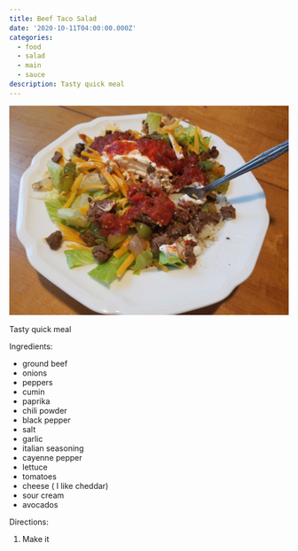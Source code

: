 ```yaml
---
title: Beef Taco Salad
date: '2020-10-11T04:00:00.000Z'
categories:
  - food
  - salad
  - main
  - sauce
description: Tasty quick meal
---
```

![](/assets/images/beef_taco_salad.jpg)

Tasty quick meal

Ingredients:

* ground beef
* onions
* peppers
* cumin
* paprika
* chili powder
* black pepper
* salt
* garlic
* italian seasoning
* cayenne pepper
* lettuce
* tomatoes
* cheese ( I like cheddar)
* sour cream
* avocados


Directions:

1. Make it

